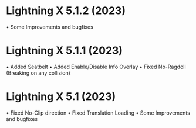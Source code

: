# Lightning X 5.1.2 (2023)
• Some Improvements and bugfixes

# Lightning X 5.1.1 (2023)
• Added Seatbelt
• Added Enable/Disable Info Overlay
• Fixed No-Ragdoll (Breaking on any collision)


# Lightning X 5.1 (2023)
• Fixed No-Clip direction
• Fixed Translation Loading
• Some Improvements and bugfixes
